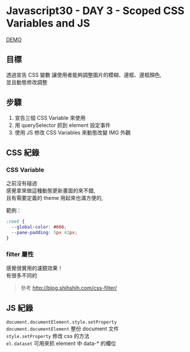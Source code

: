 Javascript30 - DAY 3 - Scoped CSS Variables and JS
==================================================
[DEMO](https://nono1526.github.io/javascript30/03%20-%20CSS%20Variables/index-nono.html)
## 目標
透過宣告 CSS 變數 
讓使用者能夠調整圖片的模糊、邊框、邊框顏色,  
並且動態修改調整  
## 步驟
1. 宣告三個 CSS Variable 來使用  
1. 用 querySelector 抓到 element 設定事件  
1. 使用 JS 修改 CSS Variables 來動態改變 IMG 外觀  

## CSS 紀錄
### CSS Variable 
之前沒有碰過  
感覺拿來做這種動態更新畫面的來不錯,  
且有需要定義的 theme 用起來也滿方便的,  

範例：  
```css
:root {
  --global-color: #666;
  --pane-padding: 5px 42px;
}
```

### filter 屬性
感覺很實用的濾鏡效果！  
有很多不同的  
> 參考 http://blog.shihshih.com/css-filter/
> 
## JS 紀錄
`document.documentElement.style.setProperty`  
`document.documentElement` 整份 document 文件  
`style.setProperty` 修改 css 的方法  
`el.dataset` 可用來抓 element 中 data-* 的欄位  
